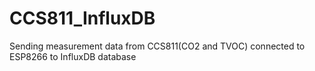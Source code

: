 # CCS811_InfluxDB
Sending measurement data from CCS811(CO2 and TVOC) connected to ESP8266 to InfluxDB database
